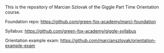 This is the repository of Marcian Szlovak of the Giggle Part Time Orientation course.

Foundation repo: https://github.com/green-fox-academy/marci-foundation

Syllabus: https://github.com/green-fox-academy/giggle-syllabus

Orientation example exam: https://github.com/marcianszlovak/orientation-example-exam
